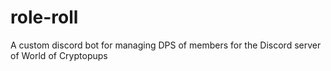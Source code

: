 # role-roll

A custom discord bot for managing DPS of members for the Discord server of World of Cryptopups

